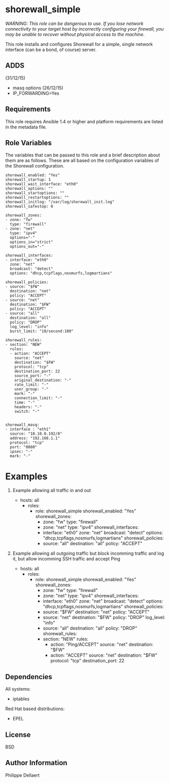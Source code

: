 shorewall_simple
================

_WARNING: This role can be dangerous to use. If you lose network connectivity
to your target host by incorrectly configuring your firewall, you may be
unable to recover without physical access to the machine._

This role installs and configures Shorewall for a simple, single network interface (can be a bond, of course) server.

ADDS
----
(31/12/15)
- masq options 
(26/12/15)
- IP_FORWARDING=Yes

Requirements
------------

This role requires Ansible 1.4 or higher and platform requirements are listed
in the metadata file.

Role Variables
--------------

The variables that can be passed to this role and a brief description about
them are as follows. These are all based on the configuration variables of the
Shorewall configuration.

    shorewall_enabled: "Yes"
    shorewall_startup: 1
    shorewall_wait_interface: "eth0"
    shorewall_options: ""
    shorewall_startoptions: ""
    shorewall_restartoptions: ""
    shorewall_initlog: "/var/log/shorewall_init.log"
    shorewall_safestop: 0
    
    shorewall_zones:
    - zone: "fw"
      type: "firewall"
    - zone: "net"
      type: "ipv4"
      options="-"
      options_in="strict"
      options_out="-"
    
    shorewall_interfaces: 
    - interface: "eth0"
      zone: "net"
      broadcast: "detect"
      options: "dhcp,tcpflags,nosmurfs,logmartians"
    
    shorewall_policies:
    - source: "$FW"
      destination: "net"
      policy: "ACCEPT"
    - source: "net"
      destination: "$FW"
      policy: "ACCEPT"
    - source: "all"
      destination: "all"
      policy: "DROP"
      log_level: "info"
      burst_limit: "10/second:100"
    
    shorewall_rules:
    - section: "NEW"
      rules:
      - action: "ACCEPT"
        source: "net"
        destination: "$FW"
        protocol: "tcp"
        destination_port: 22
        source_port: "-"
        original_destination: "-"
        rate_limit: "-"
        user_group: "-"
        mark: "-"
        connection_limit: "-"
        time: "-"
        headers: "-"
        switch: "-"


    shorewall_masq:
    - interface : "eth1"
      source: "10.10.0.192/8"
      address: "192.168.1.1"
      protocol: "tcp"
      port: "8080"
      ipsec: "-"
      mark: "-"

Examples
========

1) Example allowing all traffic in and out

    - hosts: all
      - roles:
        - role: shorewall_simple
          shorewall_enabled: "Yes"    
          shorewall_zones:
          - zone: "fw"
            type: "firewall"
          - zone: "net"
            type: "ipv4"
          shorewall_interfaces: 
          - interface: "eth0"
            zone: "net"
            broadcast: "detect"
            options: "dhcp,tcpflags,nosmurfs,logmartians"
          shorewall_policies:
          - source: "all"
            destination: "all"
            policy: "ACCEPT"

2) Example allowing all outgoing traffic but block incomming traffic and log
it, but allow incomming SSH traffic and accept Ping

    - hosts: all
      - roles:
        - role: shorewall_simple
          shorewall_enabled: "Yes"    
          shorewall_zones:
          - zone: "fw"
            type: "firewall"
          - zone: "net"
            type: "ipv4"
          shorewall_interfaces: 
          - interface: "eth0"
            zone: "net"
            broadcast: "detect"
            options: "dhcp,tcpflags,nosmurfs,logmartians"
          shorewall_policies:
          - source: "$FW"
            destination: "net"
            policy: "ACCEPT"
          - source: "net"
            destination: "$FW"
            policy: "DROP"
            log_level: "info"
          - source: "all"
            destination: "all"
            policy: "DROP"
          shorewall_rules:
          - section: "NEW"
            rules:
            - action: "Ping/ACCEPT"
              source: "net"
              destination: "$FW"
            - action: "ACCEPT"
              source: "net"
              destination: "$FW"
              protocol: "tcp"
              destination_port: 22

Dependencies
------------

All systems:
- iptables

Red Hat based distributions:
- EPEL

License
-------

BSD

Author Information
------------------

Philippe Dellaert




